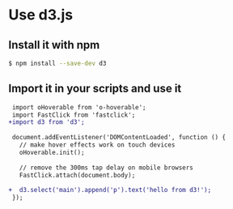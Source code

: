 # Use d3.js

## Install it with npm

```sh
$ npm install --save-dev d3
```


## Import it in your scripts and use it

```diff
 import oHoverable from 'o-hoverable';
 import FastClick from 'fastclick';
+import d3 from 'd3';
 
 document.addEventListener('DOMContentLoaded', function () {
   // make hover effects work on touch devices
   oHoverable.init();
 
   // remove the 300ms tap delay on mobile browsers
   FastClick.attach(document.body);
 
+  d3.select('main').append('p').text('hello from d3!');
 });
```
